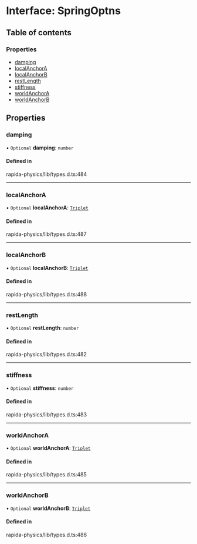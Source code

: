 # Interface: SpringOptns

## Table of contents

### Properties

- [damping](SpringOptns.md#damping)
- [localAnchorA](SpringOptns.md#localanchora)
- [localAnchorB](SpringOptns.md#localanchorb)
- [restLength](SpringOptns.md#restlength)
- [stiffness](SpringOptns.md#stiffness)
- [worldAnchorA](SpringOptns.md#worldanchora)
- [worldAnchorB](SpringOptns.md#worldanchorb)

## Properties

### damping

• `Optional` **damping**: `number`

#### Defined in

rapida-physics/lib/types.d.ts:484

___

### localAnchorA

• `Optional` **localAnchorA**: [`Triplet`](../modules.md#triplet)

#### Defined in

rapida-physics/lib/types.d.ts:487

___

### localAnchorB

• `Optional` **localAnchorB**: [`Triplet`](../modules.md#triplet)

#### Defined in

rapida-physics/lib/types.d.ts:488

___

### restLength

• `Optional` **restLength**: `number`

#### Defined in

rapida-physics/lib/types.d.ts:482

___

### stiffness

• `Optional` **stiffness**: `number`

#### Defined in

rapida-physics/lib/types.d.ts:483

___

### worldAnchorA

• `Optional` **worldAnchorA**: [`Triplet`](../modules.md#triplet)

#### Defined in

rapida-physics/lib/types.d.ts:485

___

### worldAnchorB

• `Optional` **worldAnchorB**: [`Triplet`](../modules.md#triplet)

#### Defined in

rapida-physics/lib/types.d.ts:486
